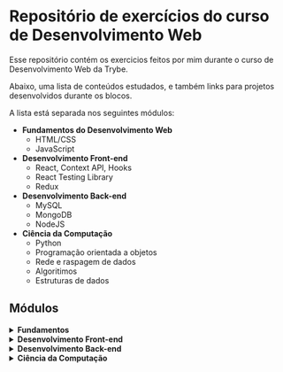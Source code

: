 # Repositório de exercícios do curso de Desenvolvimento Web

Esse repositório contém os exercicios feitos por mim durante o curso de Desenvolvimento Web da Trybe.

Abaixo, uma lista de conteúdos estudados, e também links para projetos desenvolvidos durante os blocos.

A lista está separada nos seguintes módulos:
  - **Fundamentos do Desenvolvimento Web**
    - HTML/CSS
    - JavaScript
  - **Desenvolvimento Front-end**
    - React, Context API, Hooks
    - React Testing Library
    - Redux
  - **Desenvolvimento Back-end**
    - MySQL
    - MongoDB
    - NodeJS
  - **Ciência da Computação**
    - Python
    - Programação orientada a objetos
    - Rede e raspagem de dados
    - Algoritimos
    - Estruturas de dados

## Módulos

<details>
  <summary><strong>Fundamentos</strong></summary>

  1. ### Unix & Bash
      - Fundamentos do Desenvolvimento Web
      - Introdução - Unix & Shell
      - Unix & Bash - Parte 1
      - Unix & Bash - Parte 2

  2. ### Git, GitHub e Internet
      - Git & GitHub - O que é e para que serve
      - Git & GitHub - Entendendo os comandos
      - Internet - Entendendo como ela funciona

  3. ### Introdução à HTML e CSS
      - Introdução - HTML & CSS
      - HTML & CSS - Estruturas de página
      - HTML & CSS - Primeiros passos em CSS
      - HTML & CSS - Seletores e posicionamento
      - HTML Semântico
      - [Projeto - Lessons Learned](https://github.com/leo606/lessons-learned-trybe)

  4. ### Introdução à JavaScript e Lógica de Programação
      - Introdução - JavaScript
      - JavaScript - Primeiros passos
      - JavaScript - Array e loop For
      - JavaScript - Lógica de Programação e Algoritmos
      - JavaScript - Objetos e funções
      - [Projeto - Playground Functions](https://github.com/leo606/playground-functions-trybe)

  5. ### JavaScript: DOM, Eventos e Web Storage
      - JavaScript - DOM e seletores
      - JavaScript - Trabalhando com elementos
      - JavaScript - Eventos
      - JavaScript - Web Storage
      - Projeto - Arte com Pixels
      - [Projeto - Lista de tarefas](https://github.com/leo606/todo-list-trybe)

  6. ### HTML e CSS: Forms, Flexbox e Responsivo
      - HTML & CSS - Forms
      - Bibliotecas JavaScript e Frameworks CSS
      - Introdução - CSS Flexbox
      - CSS Flexbox - Parte 1
      - CSS Flexbox - Parte 2
      - CSS Responsivo - Mobile First
      - [Projeto - Trybewarts](https://github.com/leo606/trybewarts-trybe)

  7. ### Introdução à JavaScript ES6 e Testes Unitários
      - JavaScript ES6 - let, const, arrow functions e template literals
      - JavaScript ES6 - Objects
      - Primeiros passos em Jest
      - [Projeto - JavaScript Testes Unitários](https://github.com/leo606/js-unit-tests-trybe)

  8. ### Higher Order Functions do JavaScript ES6
      - JavaScript ES6 - Introdução a Higher Order Functions
      - JavaScript ES6 - Higher Order Functions - forEach, find, some, every, sort
      - JavaScript ES6 - Higher Order Functions - map e filter
      - JavaScript ES6 - Higher Order Functions - reduce
      - JavaScript ES6 - spread operator, parâmetro rest, destructuring e mais
      - [Projeto - Zoo functions](https://github.com/leo606/zoo-functions-trybe)

  9. ### JavaScript e Testes Assíncronos
      - JavaScript Assíncrono e Callbacks
      - JavaScript Assíncrono - Fetch API e async/await
      - Jest - Testes Assíncronos
      - [Projeto - Jest Assíncrono e Mocking](https://github.com/leo606/project-jest-trybe)
</details>


<details>
  <summary><strong>Desenvolvimento Front-end</strong></summary>

  10. ### Introdução à React
      - Introdução - Front-end
      - Introdução - React
      - 'Hello, world!' no React!
      - Componentes React
      - [Projeto - Movie Cards Library](https://github.com/leo606/movie-cards-library-trybe)

  11. ### Componentes com Estado, Eventos e Formulários com React
      - Componentes com estado e eventos
      - Formulários no React
      - [Projeto - Movie Cards Library Stateful](https://github.com/leo606/movie-cards-library-stateful-trybe)

  12. ### Ciclo de Vida de Componentes e React Router
      - Ciclo de vida de componentes
      - React Router
      - [Projeto - Movie Cards Library CRUD](https://github.com/leo606/movie-card-library-crud-trybe)

  13. ### Metodologias Ágeis
      - Metodologias Ágeis
      - [Projeto - Frontend Online Store](https://github.com/leo606/project-frontend-online-store-trybe)

  14. ### Testes automatizados com React Testing Library
      - RTL - Primeiros passos
      - RTL - Mocks e Inputs
      - [RTL - Testando React Router](https://github.com/leo606/react-testing-library-trybe)

  15. ### Gerenciamento de estado com Redux
      - Introdução ao Redux - O estado global da aplicação
      - Usando o Redux no React
      - Usando o Redux no React - Prática
      - Usando o Redux no React - Actions Assíncronas
      - Testes em React-Redux
      - [Projeto - Trybe Wallet](https://github.com/leo606/project-trybewallet-trybe)

  16. ### Projeto Jogo de Trivia
      - [Projeto Jogo de Trivia](https://github.com/leo606/project-trivia-react-redux-trybe)

  17. ### Context API e React Hooks
      - Context API do React
      - React Hooks - useState e useContext
      - React Hooks - useEffect e Hooks customizados

  18. ### Projeto App de Receitas
      - [Projeto App de Receitas](https://github.com/leo606/project-recipes-app-trybe)
</details>

<details>
  <summary><strong>Desenvolvimento Back-end</strong></summary>
  
  19. ### Introdução à SQL
      - Introdução - Bancos de dados relacionais
      - Banco de dados SQL
      - Encontrando dados em um banco de dados
      - Filtrando dados de forma específica
      - Manipulando tabelas
      - [Projeto - All For One](https://github.com/leo606/mysql-all-for-one-trybe)
  
  20. ### Funções SQL, JOINs e Normalização
      - Funções mais usadas no SQL
      - Descomplicando JOINs, UNIONs e Subqueries
      - Stored Routines & Stored Functions
      - [Projeto - Vocabulary Booster](https://github.com/leo606/mysql-vocabulary-booster-trybe)
  
  21. ### Normalização e Modelagem de Banco de Dados
      - Transformando ideias em um modelo de banco de dados - Parte 1
      - Normalização, Formas Normais e Dumps
      - Transformando ideias em um modelo de banco de dados - Parte 2
      - [Projeto - One For All](https://github.com/leo606/mysql-one-for-all-trybe)
  
  22. ### Introdução ao MongoDB
      - Introdução - NoSQL
      - MongoDB - Introdução
      - Filter Operators
      - [Projeto - Data Flights](https://github.com/leo606/mongodb-dataflights-trybe)

  23. ### MongoDB: Updates Simples e Complexos
      - Updates Simples
      - Updates Complexos - Arrays - Parte 1
      - Updates Complexos - Arrays - Parte 2
      - [Projeto - Commerce](https://github.com/leo606/mongodb-commerce-trybe)

  24. ### MongoDB: Aggregation Framework
      - Aggregation Framework - Parte 1
      - Aggregation Framework - Parte 2
      - [Projeto - Aggregations](https://github.com/leo606/mongodb-aggregations-trybe)
  
  25. ### Introdução ao desenvolvimento Web com Node.js
      - Node.js - Introdução
      - Node.js - Fluxo Assíncrono
      - Testes com NodeJS
      - Express: HTTP com Node.js
      - Express: Middlewares
      - [Projeto - Talker Manager](https://github.com/leo606/project-talker-manager-trybe)

  26. ### Node.js: Camada de Serviço e Arquitetura Rest e Restful
      - Introdução - Arquitetura de Software
      - Arquitetura de Software - Camada de Model
      - Arquitetura de Software - Camada de Controller e Service
      - Arquitetura Web - Rest e Restful
      - Arquitetura de Software - Testando as Camadas
      - [Projeto - Store Manager](https://github.com/leo606/store-manager-trybe)
  
  27. ### Autenticação e Upload de Arquivos
      - NodeJS - JWT - (JSON Web Token)
      - NodeJS - Upload de arquivos com `multer`
      - NodeJS - Testando APIs com Testes de Integração
      - [Projeto - Cookmaster](https://github.com/leo606/cookmaster-trybe)

  28. ### Deployment
      - Introdução - Deploy
      - Infraestrutura - Deploy com Heroku
      - Deploy - Gerenciadores de Processos
      - [Projeto - Stranger Things]()

  29. ### Arquitetura: SOLID e ORM
      - Arquitetura - Princípios SOLID
      - ORM - Interface da aplicação com o banco de dados
      - ORM - Associations
      - [Projeto - API de Blogs](https://github.com/leo606/blogs-api-trybe)

  30. ### Sockets
      - Arquitetura de Software - Camada de View
      - Sockets - TCP/UDP & NET
      - Sockets - Socket.io
      - Sockets - Praticando Socket.io
      - [Projeto - Webchat](https://github.com/leo606/webChat-trybe)
  
  31. ### Projeto - App de Delivery
      - [Projeto - App de Delivery](https://github.com/leo606/delivery-app-trybe)
</details>

<details>
  <summary><strong>Ciência da Computação</strong></summary>

  32. ### Introdução à Python
      - Introdução - Ciência da Computação
      - Aprendendo Python
      - Entrada e Saída de Dados
      - Testes
      - [Projeto - Job Insights](https://github.com/leo606/job-insights-trybe)

  33. ### Introdução à Python
      - Introdução à programação orientada a objetos
      - Herança, Composição e Interfaces
      - Padrões de projeto
      - [Projeto - Relatórios de Estoque](https://github.com/leo606/inventory-report-trybe)

  34. ### Redes e Raspagem de Dados
      - Arquitetura de redes
      - Redes de computadores, ferramentas e segurança
      - Raspagem de Dados
      - [Projeto - Tech news](https://github.com/leo606/tech-news-trybe)

  35. ### Algoritmos
      - Complexidade de Algoritmos
      - Recursividade e Estratégias para solução de problemas
      - Algoritmos de ordenação e busca
      - [Projeto - Algoritmos](https://github.com/leo606/algorithms-trybe)

  36. ### Estrutura de Dados I: Arrays, Hashmaps e Sets
      - Arquitetura de Computadores
      - Arrays
      - Hashmap e Dict
      - Set
      - [Projeto - Restaurant Orders](https://github.com/leo606/restaurant-orders-trybe)

  37. ### Estrutura de Dados II: Listas, Filas e Pilhas
      - Nó e Listas Encadeadas
      - Pilhas e Filas
      - [Projeto - TING - Trybe Is Not Google](https://github.com/leo606/ting-trybe)
</details>